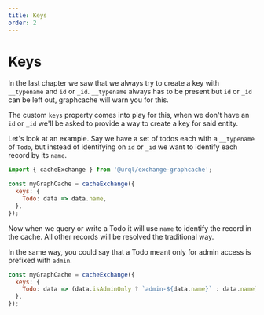 ```yaml
---
title: Keys
order: 2
---
```


# Keys

In the last chapter we saw that we always try to create a key with `__typename` and
`id` or `_id`. `__typename` always has to be present but `id` or `_id` can be left out,
graphcache will warn you for this.

The custom `keys` property comes into play for this, when we don't have an `id` or `_id`
we'll be asked to provide a way to create a key for said entity.

Let's look at an example. Say we have a set of todos each with a `__typename`
of `Todo`, but instead of identifying on `id` or `_id` we want to identify
each record by its `name`.

```js
import { cacheExchange } from '@urql/exchange-graphcache'; 

const myGraphCache = cacheExchange({
  keys: {
    Todo: data => data.name,
  },
});
```

Now when we query or write a Todo it will use `name` to identify the record
in the cache. All other records will be resolved the traditional way.

In the same way, you could say that a Todo meant only for admin access is
prefixed with `admin`.

```js
const myGraphCache = cacheExchange({
  keys: {
    Todo: data => (data.isAdminOnly ? `admin-${data.name}` : data.name),
  },
});
```

